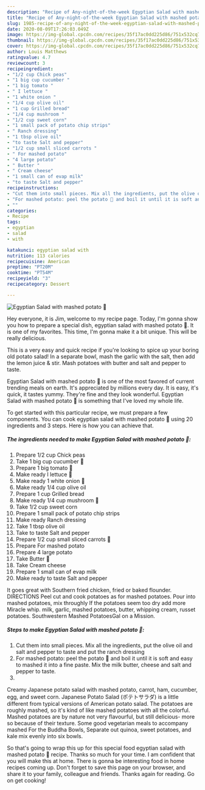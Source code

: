 ```yaml
---
description: "Recipe of Any-night-of-the-week Egyptian Salad with mashed potato 🥗"
title: "Recipe of Any-night-of-the-week Egyptian Salad with mashed potato 🥗"
slug: 1985-recipe-of-any-night-of-the-week-egyptian-salad-with-mashed-potato
date: 2020-08-09T17:26:03.049Z
image: https://img-global.cpcdn.com/recipes/35f17ac0dd225d86/751x532cq70/egyptian-salad-with-mashed-potato-🥗-recipe-main-photo.jpg
thumbnail: https://img-global.cpcdn.com/recipes/35f17ac0dd225d86/751x532cq70/egyptian-salad-with-mashed-potato-🥗-recipe-main-photo.jpg
cover: https://img-global.cpcdn.com/recipes/35f17ac0dd225d86/751x532cq70/egyptian-salad-with-mashed-potato-🥗-recipe-main-photo.jpg
author: Louis Matthews
ratingvalue: 4.7
reviewcount: 3
recipeingredient:
- "1/2 cup Chick peas"
- "1 big cup cucumber "
- "1 big tomato "
- " I lettuce "
- "1 white onion "
- "1/4 cup olive oil"
- "1 cup Grilled bread"
- "1/4 cup mushroom "
- "1/2 cup sweet corn"
- "1 small pack of potato chip strips"
- " Ranch dressing"
- "1 tbsp olive oil"
- "to taste Salt and pepper"
- "1/2 cup small sliced carrots "
- " For mashed potato"
- "4 large potato"
- " Butter "
- " Cream cheese"
- "1 small can of evap milk"
- "to taste Salt and pepper"
recipeinstructions:
- "Cut them into small pieces. Mix all the ingredients, put the olive oil and salt and pepper to taste and put the ranch dressing"
- "For mashed potato: peel the potato 🥔 and boil it until it is soft and easy to mashed it into a fine paste. Mix the milk butter, cheese and salt and pepper to taste."
- ""
categories:
- Recipe
tags:
- egyptian
- salad
- with

katakunci: egyptian salad with 
nutrition: 113 calories
recipecuisine: American
preptime: "PT20M"
cooktime: "PT54M"
recipeyield: "3"
recipecategory: Dessert

---
```



![Egyptian Salad with mashed potato 🥗](https://img-global.cpcdn.com/recipes/35f17ac0dd225d86/751x532cq70/egyptian-salad-with-mashed-potato-🥗-recipe-main-photo.jpg)

Hey everyone, it is Jim, welcome to my recipe page. Today, I'm gonna show you how to prepare a special dish, egyptian salad with mashed potato 🥗. It is one of my favorites. This time, I'm gonna make it a bit unique. This will be really delicious.

This is a very easy and quick recipe if you&#39;re looking to spice up your boring old potato salad! In a separate bowl, mash the garlic with the salt, then add the lemon juice &amp; stir. Mash potatoes with butter and salt and pepper to taste.

Egyptian Salad with mashed potato 🥗 is one of the most favored of current trending meals on earth. It's appreciated by millions every day. It is easy, it's quick, it tastes yummy. They're fine and they look wonderful. Egyptian Salad with mashed potato 🥗 is something that I've loved my whole life.


To get started with this particular recipe, we must prepare a few components. You can cook egyptian salad with mashed potato 🥗 using 20 ingredients and 3 steps. Here is how you can achieve that.

<!--inarticleads1-->

##### The ingredients needed to make Egyptian Salad with mashed potato 🥗:

1. Prepare 1/2 cup Chick peas
1. Take 1 big cup cucumber 🥒
1. Prepare 1 big tomato 🍅
1. Make ready  I lettuce 🥬
1. Make ready 1 white onion 🧅
1. Make ready 1/4 cup olive oil
1. Prepare 1 cup Grilled bread
1. Make ready 1/4 cup mushroom 🍄
1. Take 1/2 cup sweet corn
1. Prepare 1 small pack of potato chip strips
1. Make ready  Ranch dressing
1. Take 1 tbsp olive oil
1. Take to taste Salt and pepper
1. Prepare 1/2 cup small sliced carrots 🥕
1. Prepare  For mashed potato
1. Prepare 4 large potato
1. Take  Butter 🧈
1. Take  Cream cheese
1. Prepare 1 small can of evap milk
1. Make ready to taste Salt and pepper


It goes great with Southern fried chicken, fried or baked flounder. DIRECTIONS Peel cut and cook potatoes as for mashed potatoes. Pour into mashed potatoes, mix throughly If the potatoes seem too dry add more Miracle whip. milk, garlic, mashed potatoes, butter, whipping cream, russet potatoes. Southwestern Mashed PotatoesGal on a Mission. 

<!--inarticleads2-->

##### Steps to make Egyptian Salad with mashed potato 🥗:

1. Cut them into small pieces. Mix all the ingredients, put the olive oil and salt and pepper to taste and put the ranch dressing
1. For mashed potato: peel the potato 🥔 and boil it until it is soft and easy to mashed it into a fine paste. Mix the milk butter, cheese and salt and pepper to taste.
1. 


Creamy Japanese potato salad with mashed potato, carrot, ham, cucumber, egg, and sweet corn. Japanese Potato Salad (ポテトサラダ) is a little different from typical versions of American potato salad. The potatoes are roughly mashed, so it&#39;s kind of like mashed potatoes with all the colorful. Mashed potatoes are by nature not very flavourful, but still delicious- more so because of their texture. Some good vegetarian meals to accompany mashed For the Buddha Bowls, Separate out quinoa, sweet potatoes, and kale mix evenly into six bowls. 

So that's going to wrap this up for this special food egyptian salad with mashed potato 🥗 recipe. Thanks so much for your time. I am confident that you will make this at home. There is gonna be interesting food in home recipes coming up. Don't forget to save this page on your browser, and share it to your family, colleague and friends. Thanks again for reading. Go on get cooking!
